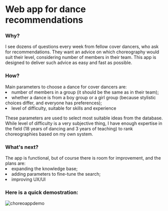<h1>Web app for dance recommendations</h1>
<p></p>
<h3>Why?</h3>
I see dozens of questions every week from fellow cover dancers, who ask for recommendations. They want an advice on which choreography would suit their level, considering number of members in their team.
This app is designed to deliver such advice as easy and fast as possible.

<h3>How?</h3>
Main parameters to choose a dance for cover dancers are: 
<li> number of members in a group (it should be the same as in their team); </li>
<li> whether a dance is from a boy group or a girl group (because stylistic choices differ, and everyone has preferences); </li>
<li> level of difficulty, suitable for skills and experience </li>

These parameters are used to select most suitable ideas from the database.
While level of difficulty is a very subjective thing, I have enough expertise in the field (18 years of dancing and 3 years of teaching) to rank choreographies based on my own system.

<h3>What's next?</h3>
The app is functional, but of course there is room for improvement, and the plans are:
<li> expanding the knowledge base; </li>
<li> adding parameters to fine-tune the search; </li>
<li> improving UX/UI </li>

<p></p>

<h3>Here is a quick demostration: </h3>

![choreoappdemo](https://github.com/user-attachments/assets/e14dafda-6c2c-4c85-8648-454587875837)

